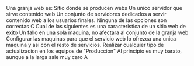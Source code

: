 <pregunta>
  <enunciado>Una granja web es:</enunciado>
  <opcionA>Sitio donde se producen webs</opcionA>
  <opcionB>Un unico servidor que sirve contenido web</opcionB>
  <opcionC>Un conjunto de servidores dedicados a servir contenido web a los usuarios finales.</opcionC>
  <opcionD>Ninguna de las opciones son correctas</opcionD>
  <solucion>C</solucion>
</pregunta


<pregunta>
  <enunciado>Cual de las siguientes es una caracteristica de un sitio web de exito</enunciado>
  <opcionA>Un fallo en una sola maquina, no afectara al conjunto de la granja web</opcionA>
  <opcionB>Configurar las maquinas para que el servicio web lo ofrezca una unica maquina y asi con el resto de servicios.</opcionB>
  <opcionC>Realizar cualquier tipo de actualizacion en los equipos de "Produccion"</opcionC>
  <opcionD>Al principio es muy barato, aunque a la larga sale muy caro</opcionD>
  <solucion>A</solucion>
</pregunta
